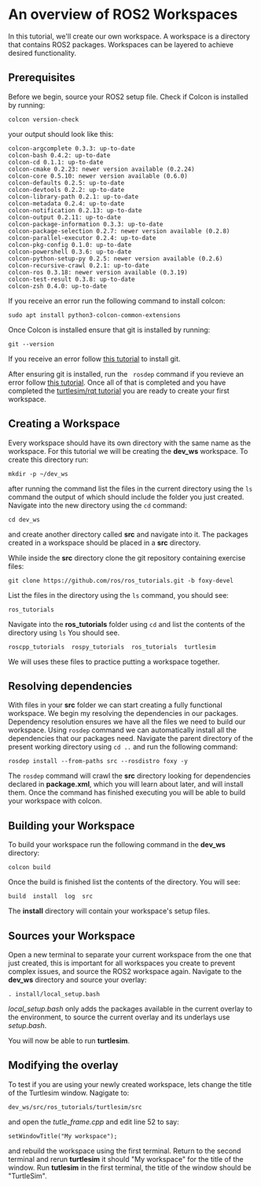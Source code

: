 # An overview of ROS2 Workspaces
In this tutorial, we'll create our own workspace. A workspace is a directory that contains ROS2 packages. Workspaces can be layered to achieve desired functionality.

## Prerequisites
Before we begin, source your ROS2 setup file. Check if Colcon is installed by running:
```
colcon version-check
```
your output should look like this:

 ```
 colcon-argcomplete 0.3.3: up-to-date
 colcon-bash 0.4.2: up-to-date
 colcon-cd 0.1.1: up-to-date
 colcon-cmake 0.2.23: newer version available (0.2.24)
 colcon-core 0.5.10: newer version available (0.6.0)
 colcon-defaults 0.2.5: up-to-date
 colcon-devtools 0.2.2: up-to-date
 colcon-library-path 0.2.1: up-to-date
 colcon-metadata 0.2.4: up-to-date
 colcon-notification 0.2.13: up-to-date
 colcon-output 0.2.11: up-to-date
 colcon-package-information 0.3.3: up-to-date
 colcon-package-selection 0.2.7: newer version available (0.2.8)
 colcon-parallel-executor 0.2.4: up-to-date
 colcon-pkg-config 0.1.0: up-to-date
 colcon-powershell 0.3.6: up-to-date
 colcon-python-setup-py 0.2.5: newer version available (0.2.6)
 colcon-recursive-crawl 0.2.1: up-to-date
 colcon-ros 0.3.18: newer version available (0.3.19)
 colcon-test-result 0.3.8: up-to-date
 colcon-zsh 0.4.0: up-to-date
 ```
 If you receive an error run the following command to install colcon:
 ```
 sudo apt install python3-colcon-common-extensions
 ```

 Once Colcon is installed ensure that git is installed by running:
 ```
 git --version
 ```
 If you receive an error follow [this tutorial](https://git-scm.com/book/en/v2/Getting-Started-Installing-Git) to install git.

 After ensuring git is installed, run the ``` rosdep``` command if you revieve an error follow [this tutorial](https://wiki.ros.org/rosdep#Installing_rosdep). Once all of that is completed and you have completed the [turtlesim/rqt tutorial](turtlesim_rqt.md) you are ready to create your first workspace.

 ## Creating a Workspace

 Every workspace should have its own directory with the same name as the workspace. For this tutorial we will be creating the **dev_ws** workspace. To create this directory run:
 ```
 mkdir -p ~/dev_ws
 ```
 after running the command list the files in the current directory using the ```ls``` command the output of which should include the folder you just created. Navigate into the new directory using the ```cd``` command:
 ```
 cd dev_ws
 ```
 and create another directory called **src** and navigate into it. The packages created in a workspace should be placed in a **src** directory.

 While inside the **src** directory clone the git repository containing exercise files:
 ```
 git clone https://github.com/ros/ros_tutorials.git -b foxy-devel
 ```
 List the files in the directory using the ```ls``` command, you should see:
 ```
 ros_tutorials
 ```
 Navigate into the **ros_tutorials** folder using ```cd``` and list the contents of the directory using ```ls``` You should see.

 ```
 roscpp_tutorials  rospy_tutorials  ros_tutorials  turtlesim
 ```
 We will uses these files to practice putting a workspace together.

 ## Resolving dependencies
 With files in your **src** folder we can start creating a fully functional workspace. We begin my resolving the dependencies in our packages. Dependency resolution ensures we have all the files we need to build our workspace. Using ```rosdep``` command we can automatically install all the dependencies that our packages need. Navigate the parent directory of the present working directory using ```cd ..``` and run the following command:
 ```
 rosdep install --from-paths src --rosdistro foxy -y
 ```
 The ```rosdep``` command will crawl the **src** directory looking for dependencies declared in **package.xml**, which you will learn about later, and will install them. Once the command has finished executing you will be able to build your workspace with colcon.

 ## Building your Workspace

 To build your workspace run the following command in the **dev_ws** directory:
 ```
 colcon build
 ```
 Once the build is finished list the contents of the directory. You will see:
 ```
 build  install  log  src
 ```
 The **install** directory will contain your workspace's setup files.

 ## Sources your Workspace

 Open a new terminal to separate your current workspace from the one that just created, this is important for all workspaces you create to prevent complex issues, and source the ROS2 workspace again. Navigate to the **dev_ws** directory and source your overlay:
 ```
 . install/local_setup.bash
 ```
 *local_setup.bash* only adds the packages available in the current overlay to the environment, to source the current overlay and its underlays use *setup.bash*.

 You will now be able to run **turtlesim**.

 ## Modifying the overlay

 To test if you are using your newly created workspace, lets change the title of the Turtlesim window. Nagigate to:
 ```
 dev_ws/src/ros_tutorials/turtlesim/src
 ```
 and open the *tutle_frame.cpp* and edit line 52 to say:
 ```
 setWindowTitle("My workspace");
 ```
 and rebuild the workspace using the first terminal. Return to the second terminal and rerun **turtlesim** it should "My workspace" for the title of the window. Run **tutlesim** in the first terminal, the title of the window should be "TurtleSim".

